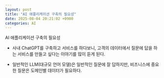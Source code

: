 ```yaml
---
layout: post
title: "AI 애플리케이션 구축의 필요성"
date: 2025-08-04 20:21:02 +0900
categories: AI
---
```


AI 애플리케이션 구축의 필요성

- 사내 ChatGPT를 구축하고 서비스를 하다보니, 고객의 데이터에서 질문에 답을 하는 서비스를 만들고 싶다는 이야기를 많이 듣게 된다.

- 일반적인 LLM(대규모 언어 모델)은 일반적인 질문에 잘 답하지만, 비즈니스에 중요한 질문은 도메인별 데이터가 필요하다.
